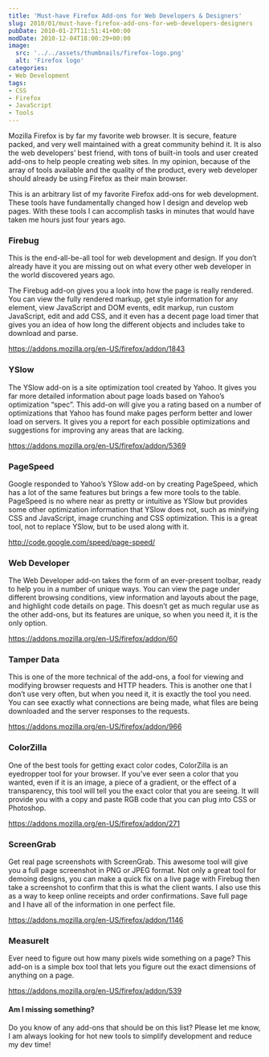 ```yaml
---
title: 'Must-have Firefox Add-ons for Web Developers & Designers'
slug: 2010/01/must-have-firefox-add-ons-for-web-developers-designers
pubDate: 2010-01-27T11:51:41+00:00
modDate: 2010-12-04T18:00:29+00:00
image:
  src: '../../assets/thumbnails/firefox-logo.png'
  alt: 'Firefox logo'
categories:
- Web Development
tags:
- CSS
- Firefox
- JavaScript
- Tools
---
```


Mozilla Firefox is by far my favorite web browser. It is secure, feature packed, and very well maintained with a great community behind it. It is also the web developers’ best friend, with tons of built-in tools and user created add-ons to help people creating web sites. In my opinion, because of the array of tools available and the quality of the product, every web developer should already be using Firefox as their main browser.

This is an arbitrary list of my favorite Firefox add-ons for web development. These tools have fundamentally changed how I design and develop web pages. With these tools I can accomplish tasks in minutes that would have taken me hours just four years ago.

### Firebug

This is the end-all-be-all tool for web development and design. If you don’t already have it you are missing out on what every other web developer in the world discovered years ago.

The Firebug add-on gives you a look into how the page is really rendered. You can view the fully rendered markup, get style information for any element, view JavaScript and DOM events, edit markup, run custom JavaScript, edit and add CSS, and it even has a decent page load timer that gives you an idea of how long the different objects and includes take to download and parse.

https://addons.mozilla.org/en-US/firefox/addon/1843

### YSlow

The YSlow add-on is a site optimization tool created by Yahoo. It gives you far more detailed information about page loads based on Yahoo’s optimization “spec”. This add-on will give you a rating based on a number of optimizations that Yahoo has found make pages perform better and lower load on servers. It gives you a report for each possible optimizations and suggestions for improving any areas that are lacking.

https://addons.mozilla.org/en-US/firefox/addon/5369

### PageSpeed

Google responded to Yahoo’s YSlow add-on by creating PageSpeed, which has a lot of the same features but brings a few more tools to the table. PageSpeed is no where near as pretty or intuitive as YSlow but provides some other optimization information that YSlow does not, such as minifying CSS and JavaScript, image crunching and CSS optimization. This is a great tool, not to replace YSlow, but to be used along with it.

http://code.google.com/speed/page-speed/

### Web Developer

The Web Developer add-on takes the form of an ever-present toolbar, ready to help you in a number of unique ways. You can view the page under different browsing conditions, view information and layouts about the page, and highlight code details on page. This doesn’t get as much regular use as the other add-ons, but its features are unique, so when you need it, it is the only option.

https://addons.mozilla.org/en-US/firefox/addon/60

### Tamper Data

This is one of the more technical of the add-ons, a fool for viewing and modifying browser requests and HTTP headers. This is another one that I don’t use very often, but when you need it, it is exactly the tool you need. You can see exactly what connections are being made, what files are being downloaded and the server responses to the requests.

https://addons.mozilla.org/en-US/firefox/addon/966

### ColorZilla

One of the best tools for getting exact color codes, ColorZilla is an eyedropper tool for your browser. If you’ve ever seen a color that you wanted, even if it is an image, a piece of a gradient, or the effect of a transparency, this tool will tell you the exact color that you are seeing. It will provide you with a copy and paste RGB code that you can plug into CSS or Photoshop.

https://addons.mozilla.org/en-US/firefox/addon/271

### ScreenGrab

Get real page screenshots with ScreenGrab. This awesome tool will give you a full page screenshot in PNG or JPEG format. Not only a great tool for demoing designs, you can make a quick fix on a live page with Firebug then take a screenshot to confirm that this is what the client wants. I also use this as a way to keep online receipts and order confirmations. Save full page and I have all of the information in one perfect file.

https://addons.mozilla.org/en-US/firefox/addon/1146

### MeasureIt

Ever need to figure out how many pixels wide something on a page? This add-on is a simple box tool that lets you figure out the exact dimensions of anything on a page.

https://addons.mozilla.org/en-US/firefox/addon/539

#### Am I missing something?

Do you know of any add-ons that should be on this list? Please let me know, I am always looking for hot new tools to simplify development and reduce my dev time!
